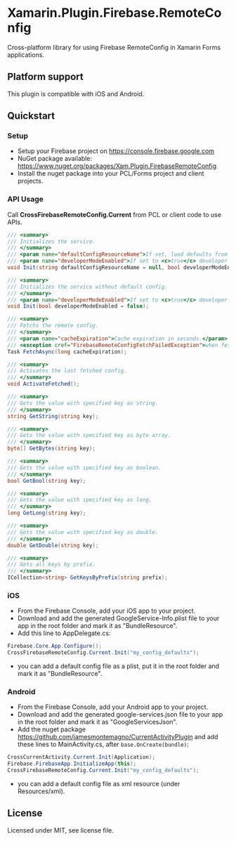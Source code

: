 # Xamarin.Plugin.Firebase.RemoteConfig
Cross-platform library for using Firebase RemoteConfig in Xamarin Forms applications.

## Platform support
This plugin is compatible with iOS and Android.

## Quickstart

### Setup
- Setup your Firebase project on https://console.firebase.google.com
- NuGet package available: https://www.nuget.org/packages/Xam.Plugin.FirebaseRemoteConfig
- Install the nuget package into your PCL/Forms project and client projects.

### API Usage
Call **CrossFirebaseRemoteConfig.Current** from PCL or client code to use APIs.
```csharp
/// <summary>
/// Initializes the service.
/// </summary>
/// <param name="defaultConfigResourceName">If set, load defaults from this resource</param>
/// <param name="developerModeEnabled">If set to <c>true</c> developer mode is enabled.</param>
void Init(string defaultConfigResourceName = null, bool developerModeEnabled = false);

/// <summary>
/// Initializes the service without default config.
/// </summary>
/// <param name="developerModeEnabled">If set to <c>true</c> developer mode is enabled.</param>
void Init(bool developerModeEnabled = false);

/// <summary>
/// Fetchs the remote config.
/// </summary>
/// <param name="cacheExpiration">Cache expiration in seconds.</param>
/// <exception cref="FirebaseRemoteConfigFetchFailedException">when fetch fails.</exception>
Task FetchAsync(long cacheExpiration);

/// <summary>
/// Activates the last fetched config.
/// </summary>
void ActivateFetched();

/// <summary>
/// Gets the value with specified key as string.
/// </summary>
string GetString(string key);

/// <summary>
/// Gets the value with specified key as byte array.
/// </summary>
byte[] GetBytes(string key);

/// <summary>
/// Gets the value with specified key as boolean.
/// </summary>
bool GetBool(string key);

/// <summary>
/// Gets the value with specified key as long.
/// </summary>
long GetLong(string key);

/// <summary>
/// Gets the value with specified key as double.
/// </summary>
double GetDouble(string key);

/// <summary>
/// Gets all keys by prefix.
/// </summary>
ICollection<string> GetKeysByPrefix(string prefix);
```

### iOS
- From the Firebase Console, add your iOS app to your project. 
- Download and add the generated GoogleService-Info.plist file to your app in the root folder and mark it as "BundleResource".
- Add this line to AppDelegate.cs: 
```csharp
Firebase.Core.App.Configure();
CrossFirebaseRemoteConfig.Current.Init("my_config_defaults");
``` 
- you can add a default config file as a plist, put it in the root folder and mark it as "BundleResource".

### Android
- From the Firebase Console, add your Android app to your project. 
- Download and add the generated google-services.json file to your app in the root folder and mark it as "GoogleServicesJson".
- Add the nuget package https://github.com/jamesmontemagno/CurrentActivityPlugin and add these lines to MainActivity.cs, after <code>base.OnCreate(bundle)</code>:
```csharp
CrossCurrentActivity.Current.Init(Application);
Firebase.FirebaseApp.InitializeApp(this);
CrossFirebaseRemoteConfig.Current.Init("my_config_defaults");
```
- you can add a default config file as xml resource (under Resources/xml). 

## License
Licensed under MIT, see license file.
